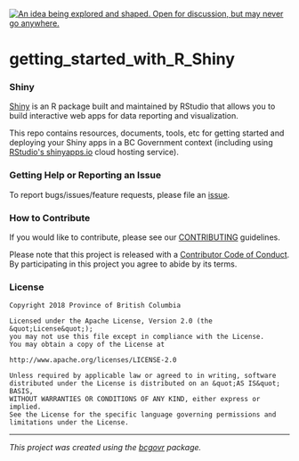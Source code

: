 <a id="devex-badge" rel="Inspiration" href="https://github.com/BCDevExchange/assets/blob/master/README.md"><img alt="An idea being explored and shaped. Open for discussion, but may never go anywhere." style="border-width:0" src="https://assets.bcdevexchange.org/images/badges/inspiration.svg" title="An idea being explored and shaped. Open for discussion, but may never go anywhere." /></a>

<!-- Add a project state badge
See https://github.com/BCDevExchange/Our-Project-Docs/blob/master/discussion/projectstates.md
If you have bcgovr installed and you use RStudio, click the 'Insert BCDevex Badge' Addin. -->

# getting_started_with_R_Shiny

### Shiny

[Shiny](https://shiny.rstudio.com/) is an R package built and maintained by RStudio that allows you to build interactive web apps for data reporting and visualization.

This repo contains resources, documents, tools, etc for getting started and deploying your Shiny apps in a BC Government context (including using [RStudio's shinyapps.io](https://www.shinyapps.io/) cloud hosting service).




### Getting Help or Reporting an Issue

To report bugs/issues/feature requests, please file an [issue](https://github.com/bcgov/getting_started_with_R_Shiny/issues/).

### How to Contribute

If you would like to contribute, please see our [CONTRIBUTING](CONTRIBUTING.md) guidelines.

Please note that this project is released with a [Contributor Code of Conduct](CODE_OF_CONDUCT.md). By participating in this project you agree to abide by its terms.

### License

```
Copyright 2018 Province of British Columbia

Licensed under the Apache License, Version 2.0 (the &quot;License&quot;);
you may not use this file except in compliance with the License.
You may obtain a copy of the License at

http://www.apache.org/licenses/LICENSE-2.0

Unless required by applicable law or agreed to in writing, software distributed under the License is distributed on an &quot;AS IS&quot; BASIS,
WITHOUT WARRANTIES OR CONDITIONS OF ANY KIND, either express or implied.
See the License for the specific language governing permissions and limitations under the License.
```

---
*This project was created using the [bcgovr](https://github.com/bcgov/bcgovr) package.* 
